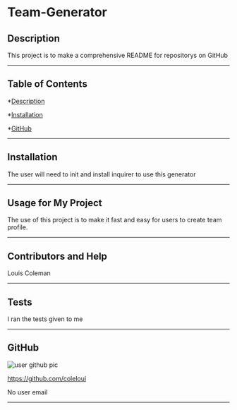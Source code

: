 # Team-Generator


## Description
This project is to make a comprehensive README for repositorys on GitHub

---

## Table of Contents
*[Description](#description)

*[Installation](#installation)

*[GitHub](#github)

---

## Installation
The user will need to init and install inquirer to use this generator

---

## Usage for My Project
The use of this project is to make it fast and easy for users to create team profile.

---

## Contributors and Help
Louis Coleman

---

## Tests
I ran the tests given to me

---

## GitHub

![user github pic](https://avatars0.githubusercontent.com/u/16417094?v=4)


https://github.com/coleloui


No user email

---
                    
                    
